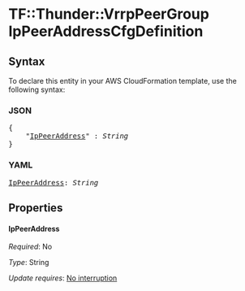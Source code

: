 # TF::Thunder::VrrpPeerGroup IpPeerAddressCfgDefinition

## Syntax

To declare this entity in your AWS CloudFormation template, use the following syntax:

### JSON

<pre>
{
    "<a href="#ippeeraddress" title="IpPeerAddress">IpPeerAddress</a>" : <i>String</i>
}
</pre>

### YAML

<pre>
<a href="#ippeeraddress" title="IpPeerAddress">IpPeerAddress</a>: <i>String</i>
</pre>

## Properties

#### IpPeerAddress

_Required_: No

_Type_: String

_Update requires_: [No interruption](https://docs.aws.amazon.com/AWSCloudFormation/latest/UserGuide/using-cfn-updating-stacks-update-behaviors.html#update-no-interrupt)

